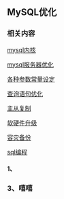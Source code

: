 ## MySQL优化





### 相关内容

[mysql内核]()

[mysql服务器优化]()

[各种参数常量设定]()

[查询语句优化]()

[主从复制]()

[软硬件升级]()

[容灾备份]()

[sql编程]()



#### 1、























### 3、嘻嘻

















